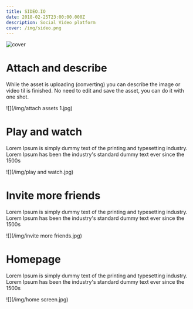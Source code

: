 ```yaml
---
title: SIDEO.IO
date: 2018-02-25T23:00:00.000Z
description: Social Video platform
cover: /img/sideo.png
---
```

![cover](/img/sideo-single-cover.jpg)

# Attach and describe

While the asset is uploading (converting) you can describe the image or video til is finished. No need to edit and save the asset, you can do it with one shot.

!\[](/img/attach assets 1.jpg)

# Play and watch

Lorem Ipsum is simply dummy text of the printing and typesetting industry. Lorem Ipsum has been the industry's standard dummy text ever since the 1500s

!\[](/img/play and watch.jpg)

# Invite more friends

Lorem Ipsum is simply dummy text of the printing and typesetting industry. Lorem Ipsum has been the industry's standard dummy text ever since the 1500s

!\[](/img/invite more friends.jpg)

# Homepage

Lorem Ipsum is simply dummy text of the printing and typesetting industry. Lorem Ipsum has been the industry's standard dummy text ever since the 1500s

!\[](/img/home screen.jpg)
